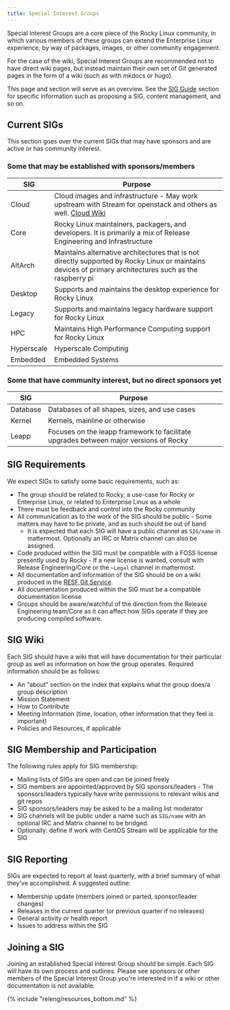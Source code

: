 ```yaml
---
title: Special Interest Groups
---
```


Special Interest Groups are a core piece of the Rocky Linux community, in which
various members of these groups can extend the Enterprise Linux experience, by
way of packages, images, or other community engagement.

For the case of the wiki, Special Interest Groups are recommended not to have
direct wiki pages, but instead maintain their own set of Git generated pages
in the form of a wiki (such as with mkdocs or hugo).

This page and section will serve as an overview. See the [SIG Guide](sig_guide/index.md)
section for specific information such as proposing a SIG, content management,
and so on.

## Current SIGs

This section goes over the current SIGs that may have sponsors and are active or has community interest.

### Some that may be established with sponsors/members

| SIG        | Purpose                                                                                                                                                  |
|------------|----------------------------------------------------------------------------------------------------------------------------------------------------------|
| Cloud      | Cloud images and infrastructure - May work upstream with Stream for openstack and others as well. [Cloud Wiki](https://sig-cloud.rocky.page/)            |
| Core       | Rocky Linux maintainers, packagers, and developers. It is primarily a mix of Release Engineering and Infrastructure                                      |
| AltArch    | Maintains alternative architectures that is not directly supported by Rocky Linux or maintains devices of primary architectures such as the raspberry pi |
| Desktop    | Supports and maintains the desktop experience for Rocky Linux                                                                                            |
| Legacy     | Supports and maintains legacy hardware support for Rocky Linux                                                                                           |
| HPC        | Maintains High Performance Computing support for Rocky Linux                                                                                             |
| Hyperscale | Hyperscale Computing                                                                                                                                     |
| Embedded   | Embedded Systems                                                                                                                                         |

### Some that have community interest, but no direct sponsors yet

| SIG      | Purpose                                                                                          |
|----------|--------------------------------------------------------------------------------------------------|
| Database | Databases of all shapes, sizes, and use cases                                                    |
| Kernel   | Kernels, mainline or otherwise                                                                   |
| Leapp    | Focuses on the leapp framework to facilitate upgrades between major versions of Rocky            |

## SIG Requirements

We expect SIGs to satisfy some basic requirements, such as:

* The group should be related to Rocky, a use-case for Rocky or Enterprise Linux, or related to Enterprise Linux as a whole
* There must be feedback and control into the Rocky community
* All communication as to the work of the SIG should be public - Some matters may have to be private, and as such should be out of band
    * It is expected that each SIG will have a public channel as `SIG/name` in mattermost. Optionally an IRC or Matrix channel can also be assigned.
* Code produced within the SIG must be compatible with a FOSS license presently used by Rocky - If a new license is wanted, consult with Release Engineering/Core or the `~Legal` channel in mattermost.
* All documentation and information of the SIG should be on a wiki produced in the [RESF Git Service](https://git.resf.org).
* All documentation produced within the SIG must be a compatible documentation license
* Groups should be aware/watchful of the direction from the Release Engineering team/Core as it can affect how SIGs operate if they are producing compiled software.

## SIG Wiki

Each SIG should have a wiki that will have documentation for their particular group as well as information on how the group operates. Required information should be as follows:

* An "about" section on the index that explains what the group does/a group description
* Mission Statement
* How to Contribute
* Meeting Information (time, location, other information that they feel is important)
* Policies and Resources, if applicable

## SIG Membership and Participation

The following rules apply for SIG membership:

* Mailing lists of SIGs are open and can be joined freely
* SIG members are appointed/approved by SIG sponsors/leaders - The sponsors/leaders typically have write permissions to relevant wikis and git repos
* SIG sponsors/leaders may be asked to be a mailing list moderator
* SIG channels will be public under a name such as `SIG/name` with an optional IRC and Matrix channel to be bridged.
* Optionally: define if work with CentOS Stream will be applicable for the SIG

## SIG Reporting

SIGs are expected to report at least quarterly, with a brief summary of what they've accomplished. A suggested outline:

* Membership update (members joined or parted, sponsor/leader changes)
* Releases in the current quarter (or previous quarter if no releases)
* General activity or health report
* Issues to address within the SIG

## Joining a SIG

Joining an established Special Interest Group should be simple. Each SIG will
have its own process and outlines. Please see sponsors or other members of the
Special Interest Group you're interested in if a wiki or other documentation
is not available.

{% include "releng/resources_bottom.md" %}
